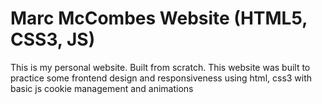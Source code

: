 # Marc McCombes Website (HTML5, CSS3, JS)
This is my personal website. Built from scratch. This website was built to practice some frontend design and responsiveness using html, css3 with basic js cookie management and animations
